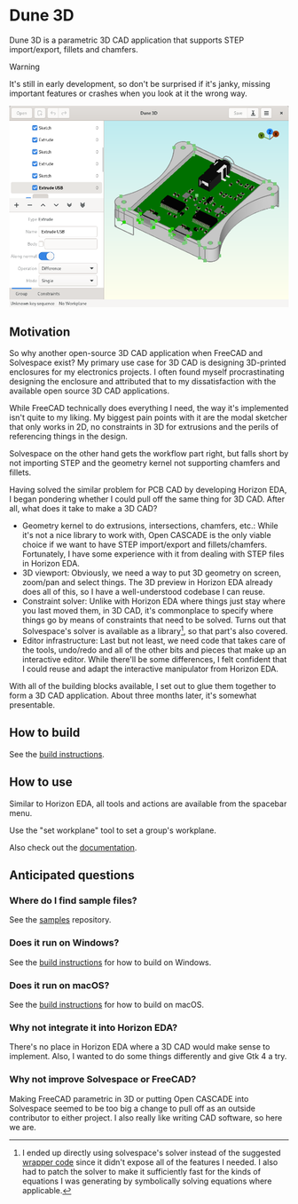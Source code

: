 # Dune 3D

Dune 3D is a parametric 3D CAD application that supports STEP import/export, fillets and chamfers.

> [!WARNING]
> It's still in early development, so don't be surprised if it's janky, missing important features or crashes when you look at it the wrong way.

![Screenshot showing a PCB in a grey enclosure on a gradient background.](screenshot.png)

## Motivation

So why another open-source 3D CAD application when FreeCAD and Solvespace exist?
My primary use case for 3D CAD is designing 3D-printed enclosures for my electronics projects. I often found myself procrastinating designing the enclosure and attributed that to my dissatisfaction with the available open source 3D CAD applications.

While FreeCAD technically does everything I need, the way it's implemented isn't quite to my liking. My biggest pain points with it are the modal sketcher that only works in 2D, no constraints in 3D for extrusions and the perils of referencing things in the design.

Solvespace on the other hand gets the workflow part right, but falls short by not importing STEP and the geometry kernel not supporting chamfers and fillets.

Having solved the similar problem for PCB CAD by developing Horizon EDA, I began pondering whether I could pull off the same thing for 3D CAD. After all, what does it take to make a 3D CAD?

 - Geometry kernel to do extrusions, intersections, chamfers, etc.: While it's not a nice library to work with, Open CASCADE is the only viable choice if we want to have STEP import/export and fillets/chamfers. Fortunately, I have some experience with it from dealing with STEP files in Horizon EDA.
 - 3D viewport: Obviously, we need a way to put 3D geometry on screen, zoom/pan and select things. The 3D preview in Horizon EDA already does all of this, so I have a well-understood codebase I can reuse.
 - Constraint solver: Unlike with Horizon EDA where things just stay where you last moved them, in 3D CAD, it's commonplace to specify where things go by means of constraints that need to be solved. Turns out that Solvespace's solver is available as a library[^1], so that part's also covered.
 - Editor infrastructure: Last but not least, we need code that takes care of the tools, undo/redo and all of the other bits and pieces that make up an interactive editor. While there'll be some differences, I felt confident that I could reuse and adapt the interactive manipulator from Horizon EDA.

With all of the building blocks available, I set out to glue them together to form a 3D CAD application. About three months later, it's somewhat presentable.

[^1]: I ended up directly using solvespace's solver instead of the suggested [wrapper code](https://github.com/solvespace/solvespace/blob/master/exposed/DOC.txt) since it didn't expose all of the features I needed.
I also had to patch the solver to make it sufficiently fast for the kinds of equations I was generating by symbolically solving equations where applicable.

## How to build

See the [build instructions](https://docs.dune3d.org/en/latest/build-linux.html).

## How to use

Similar to Horizon EDA, all tools and actions are available from the spacebar menu.

Use the "set workplane" tool to set a group's workplane.

Also check out the [documentation](https://docs.dune3d.org/).

## Anticipated questions

### Where do I find sample files?

See the [samples](https://github.com/dune3d/samples) repository.

### Does it run on Windows?

See the [build instructions](https://docs.dune3d.org/en/latest/build-win32.html) for how to build on Windows.

### Does it run on macOS?

See the [build instructions](https://docs.dune3d.org/en/latest/build-macos.html) for how to build on macOS.

### Why not integrate it into Horizon EDA?

There's no place in Horizon EDA where a 3D CAD would make sense to implement. Also, I wanted to do some things differently and give Gtk 4 a try.

### Why not improve Solvespace or FreeCAD?

Making FreeCAD parametric in 3D or putting Open CASCADE into Solvespace seemed to be too big a change to pull off as an outside contributor to either project. I also really like writing CAD software, so here we are.

